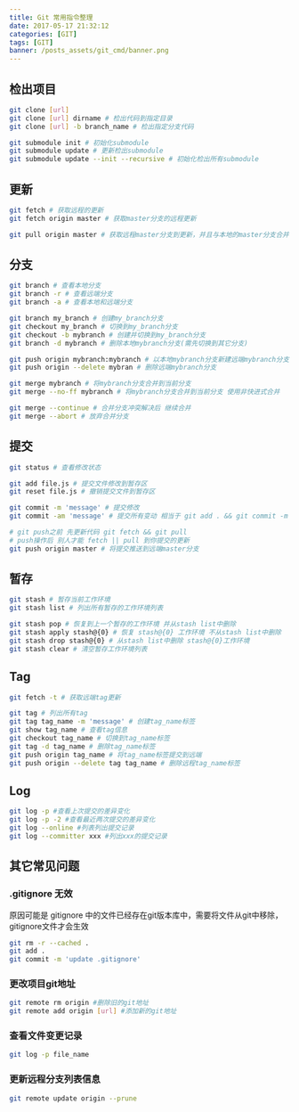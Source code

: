 ```yaml
---
title: Git 常用指令整理
date: 2017-05-17 21:32:12
categories: [GIT]
tags: [GIT]
banner: /posts_assets/git_cmd/banner.png
---
```


## 检出项目  

```bash
git clone [url]
git clone [url] dirname # 检出代码到指定目录
git clone [url] -b branch_name # 检出指定分支代码

git submodule init # 初始化submodule
git submodule update # 更新检出submodule
git submodule update --init --recursive # 初始化检出所有submodule
```

<!-- more -->
## 更新  

```bash
git fetch # 获取远程的更新
git fetch origin master # 获取master分支的远程更新

git pull origin master # 获取远程master分支到更新，并且与本地的master分支合并
```

## 分支  

```bash
git branch # 查看本地分支
git branch -r # 查看远端分支
git branch -a # 查看本地和远端分支

git branch my_branch # 创建my_branch分支
git checkout my_branch # 切换到my_branch分支
git checkout -b mybranch # 创建并切换到my_branch分支
git branch -d mybranch # 删除本地mybranch分支(需先切换到其它分支)

git push origin mybranch:mybranch # 以本地mybranch分支新建远端mybranch分支
git push origin --delete mybran # 删除远端mybranch分支

git merge mybranch # 将mybranch分支合并到当前分支
git merge --no-ff mybranch # 将mybranch分支合并到当前分支 使用非快进式合并

git merge --continue # 合并分支冲突解决后 继续合并
git merge --abort # 放弃合并分支
```

## 提交  

```bash
git status # 查看修改状态

git add file.js # 提交文件修改到暂存区
git reset file.js # 撤销提交文件到暂存区

git commit -m 'message' # 提交修改
git commit -am 'message' # 提交所有变动 相当于 git add . && git commit -m 'message'

# git push之前 先更新代码 git fetch && git pull
# push操作后 别人才能 fetch || pull 到你提交的更新
git push origin master # 将提交推送到远端master分支
```

## 暂存  

```bash
git stash # 暂存当前工作环境
git stash list # 列出所有暂存的工作环境列表

git stash pop # 恢复到上一个暂存的工作环境 并从stash list中删除
git stash apply stash@{0} # 恢复 stash@{0} 工作环境 不从stash list中删除
git stash drop stash@{0} # 从stash list中删除 stash@{0}工作环境
git stash clear # 清空暂存工作环境列表
```

## Tag  

```bash
git fetch -t # 获取远端tag更新

git tag # 列出所有tag
git tag tag_name -m 'message' # 创建tag_name标签
git show tag_name # 查看tag信息
git checkout tag_name # 切换到tag_name标签
git tag -d tag_name # 删除tag_name标签
git push origin tag_name # 将tag_name标签提交到远端
git push origin --delete tag tag_name # 删除远程tag_name标签
```

## Log  

```bash
git log -p #查看上次提交的差异变化
git log -p -2 #查看最近两次提交的差异变化
git log --online #列表列出提交记录
git log --committer xxx #列出xxx的提交记录
```

## 其它常见问题  

### .gitignore 无效  

原因可能是 gitignore 中的文件已经存在git版本库中，需要将文件从git中移除，gitignore文件才会生效
```bash
git rm -r --cached .
git add .
git commit -m 'update .gitignore'
```

### 更改项目git地址  

```bash
git remote rm origin #删除旧的git地址
git remote add origin [url] #添加新的git地址
```

### 查看文件变更记录

```bash
git log -p file_name
```

### 更新远程分支列表信息

```bash
git remote update origin --prune
```

